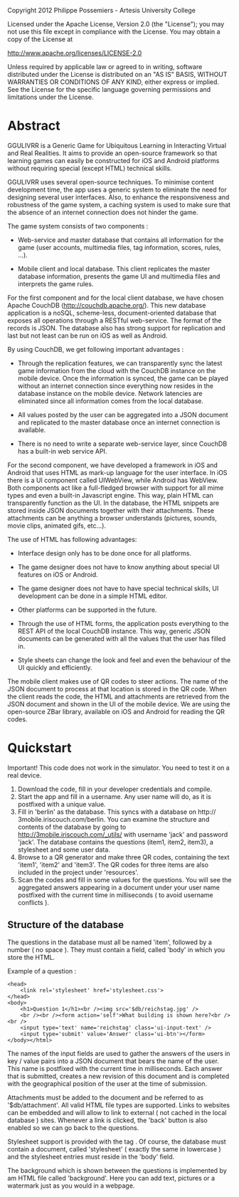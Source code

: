 Copyright 2012 Philippe Possemiers - Artesis University College
 
Licensed under the Apache License, Version 2.0 (the "License");
you may not use this file except in compliance with the License.
You may obtain a copy of the License at
 
http://www.apache.org/licenses/LICENSE-2.0
 
Unless required by applicable law or agreed to in writing, software
distributed under the License is distributed on an "AS IS" BASIS,
WITHOUT WARRANTIES OR CONDITIONS OF ANY KIND, either express or implied.
See the License for the specific language governing permissions and
limitations under the License.

# Abstract

GGULIVRR is a Generic Game for Ubiquitous Learning in Interacting Virtual and Real Realities. It aims to provide an open-source framework so that learning games can easily be constructed for iOS and Android platforms without requiring special (except HTML) technical skills.

GGULIVRR uses several open-source techniques. To minimise content development time, the app uses a generic system to eliminate the need for designing several user interfaces. Also, to enhance the responsiveness and robustness of the game system, a caching system is used to make sure that the absence of an internet connection does not hinder the game.

The game system consists of two components :

* Web-service and master database that contains all information for the game (user accounts, multimedia files, tag information, scores, rules, ...).

* Mobile client and local database. This client replicates the master database information, presents the game UI and multimedia files and interprets the game rules.

For the first component and for the local client database, we have chosen Apache CouchDB (http://couchdb.apache.org/). This new database application is a noSQL, scheme-less, document-oriented database that exposes all operations through a RESTful web-service. The format of the records is JSON. The database also has strong support for replication and last but not least can be run on iOS as well as Android.

By using CouchDB, we get following important advantages :

* Through the replication features, we can transparently sync the latest game information from the cloud with the CouchDB instance on the mobile device. Once the information is synced, the game can be played without an internet connection since everything now resides in the database instance on the mobile device. Network latencies are eliminated since all information comes from the local database.

* All values posted by the user can be aggregated into a JSON document and replicated to the master database once an internet connection is available. 

* There is no need to write a separate web-service layer, since CouchDB has a built-in web service API.

For the second component, we have developed a framework in iOS and Android that uses HTML as mark-up language for the user interface. In iOS there is a UI component called UIWebView, while Android has WebView. Both components act like a full-fledged browser with support for all mime types and even a built-in Javascript engine. This way, plain HTML can transparently function as the UI. In the database, the HTML snippets are stored inside JSON documents together with their attachments. These attachments can be anything a browser understands (pictures, sounds, movie clips, animated gifs, etc...).

The use of HTML has following advantages:

* Interface design only has to be done once for all platforms.

* The game designer does not have to know anything about special UI features on iOS or Android.

* The game designer does not have to have special technical skills, UI development can be done in a simple HTML editor.

* Other platforms can be supported in the future.

* Through the use of HTML forms, the application posts everything to the REST API of the local CouchDB instance. This way, generic JSON documents can be generated with all the values that the user has filled in.

* Style sheets can change the look and feel and even the behaviour of the UI quickly and efficiently.

The mobile client makes use of QR codes to steer actions. The name of the JSON document to process at that location is stored in the QR code. When the client reads the code, the HTML and attachments are retrieved from the JSON document and shown in the UI of the mobile device. We are using the open-source ZBar library, available on iOS and Android for reading the QR codes.

# Quickstart

Important! This code does not work in the simulator. You need to test it on a real device.

1. Download the code, fill in your developer credentials and compile.
2. Start the app and fill in a username. Any user name will do, as it is postfixed with a unique value.
3. Fill in 'berlin' as the database. This syncs with a database on http:// 3mobile.iriscouch.com/berlin. You can examine the structure and contents of the database by going to http://3mobile.iriscouch.com/_utils/ with username 'jack' and password 'jack'. The database contains the questions (item1, item2, item3), a stylesheet and some user data.
4. Browse to a QR generator and make three QR codes, containing the text 'item1', 'item2' and 'item3'. The QR codes for three items are also included in the project under 'resources'.
5. Scan the codes and fill in some values for the questions. You will see the aggregated answers appearing in a document under your user name postfixed with the current time in milliseconds ( to avoid username conflicts ).

## Structure of the database

The questions in the database must all be named 'item', followed by a number ( no space ). They must contain a field, called 'body' in which you store the HTML.

Example of a question : 

```<html>
<head>
	<link rel='stylesheet' href='stylesheet.css'>
</head>
<body>
	<h1>Question 1</h1><br /><img src='$db/reichstag.jpg' />
	<br /><br /><form action='self'>What building is shown here?<br /><br />
	<input type='text' name='reichstag' class='ui-input-text' /> 
	<input type='submit' value='Answer' class='ui-btn'></form>
</body></html>
```

The names of the input fields are used to gather the answers of the users in key / value pairs into a JSON document that bears the name of the user. This name is postfixed with the current time in milliseconds. Each answer that is submitted, creates a new revision of this document and is completed with the geographical position of the user at the time of submission.

Attachments must be added to the document and be referred to as '$db/attachment'. All valid HTML file types are supported. Links to websites can be embedded and will allow to link to external ( not cached in the local database ) sites. Whenever a link is clicked, the 'back' button is also enabled so we can go back to the questions.

Stylesheet support is provided with the tag <link rel='stylesheet' href='stylesheet.css'> . Of course, the database must contain a document, called 'stylesheet' ( exactly the same in lowercase ) and the stylesheet entries must reside in the 'body' field.

The background which is shown between the questions is implemented by am HTML file called 'background'. Here you can add text, pictures or a watermark just as you would in a webpage.


